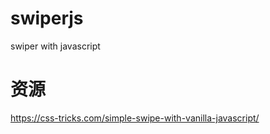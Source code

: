 # swiperjs
swiper with javascript

# 资源

https://css-tricks.com/simple-swipe-with-vanilla-javascript/

